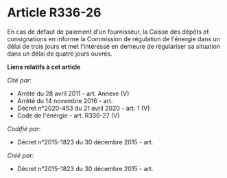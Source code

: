 # Article R336-26

En cas de défaut de paiement d'un fournisseur, la Caisse des dépôts et consignations en informe la Commission de régulation
de l'énergie dans un délai de trois jours et met l'intéressé en demeure de régulariser sa situation dans un délai de quatre
jours ouvrés.

**Liens relatifs à cet article**

_Cité par_:

  - Arrêté du 28 avril 2011 - art. Annexe (V)
  - Arrêté du 14 novembre 2016 - art.
  - Décret n°2020-453 du 21 avril 2020 - art. 1 (V)
  - Code de l'énergie - art. R336-27 (V)

_Codifié par_:

  - Décret n°2015-1823 du 30 décembre 2015 - art.

_Créé par_:

  - Décret n°2015-1823 du 30 décembre 2015 - art.
